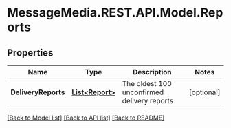 # MessageMedia.REST.API.Model.Reports
## Properties

Name | Type | Description | Notes
------------ | ------------- | ------------- | -------------
**DeliveryReports** | [**List&lt;Report&gt;**](Report.md) | The oldest 100 unconfirmed delivery reports | [optional] 

[[Back to Model list]](../README.md#documentation-for-models) [[Back to API list]](../README.md#documentation-for-api-endpoints) [[Back to README]](../README.md)

